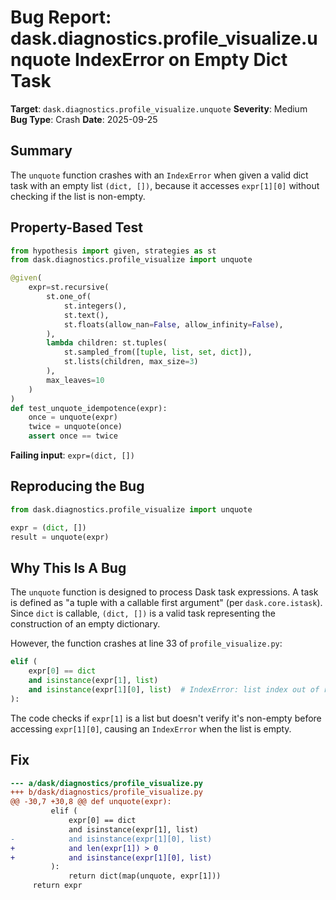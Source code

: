 # Bug Report: dask.diagnostics.profile_visualize.unquote IndexError on Empty Dict Task

**Target**: `dask.diagnostics.profile_visualize.unquote`
**Severity**: Medium
**Bug Type**: Crash
**Date**: 2025-09-25

## Summary

The `unquote` function crashes with an `IndexError` when given a valid dict task with an empty list `(dict, [])`, because it accesses `expr[1][0]` without checking if the list is non-empty.

## Property-Based Test

```python
from hypothesis import given, strategies as st
from dask.diagnostics.profile_visualize import unquote

@given(
    expr=st.recursive(
        st.one_of(
            st.integers(),
            st.text(),
            st.floats(allow_nan=False, allow_infinity=False),
        ),
        lambda children: st.tuples(
            st.sampled_from([tuple, list, set, dict]),
            st.lists(children, max_size=3)
        ),
        max_leaves=10
    )
)
def test_unquote_idempotence(expr):
    once = unquote(expr)
    twice = unquote(once)
    assert once == twice
```

**Failing input**: `expr=(dict, [])`

## Reproducing the Bug

```python
from dask.diagnostics.profile_visualize import unquote

expr = (dict, [])
result = unquote(expr)
```

## Why This Is A Bug

The `unquote` function is designed to process Dask task expressions. A task is defined as "a tuple with a callable first argument" (per `dask.core.istask`). Since `dict` is callable, `(dict, [])` is a valid task representing the construction of an empty dictionary.

However, the function crashes at line 33 of `profile_visualize.py`:

```python
elif (
    expr[0] == dict
    and isinstance(expr[1], list)
    and isinstance(expr[1][0], list)  # IndexError: list index out of range
):
```

The code checks if `expr[1]` is a list but doesn't verify it's non-empty before accessing `expr[1][0]`, causing an `IndexError` when the list is empty.

## Fix

```diff
--- a/dask/diagnostics/profile_visualize.py
+++ b/dask/diagnostics/profile_visualize.py
@@ -30,7 +30,8 @@ def unquote(expr):
         elif (
             expr[0] == dict
             and isinstance(expr[1], list)
-            and isinstance(expr[1][0], list)
+            and len(expr[1]) > 0
+            and isinstance(expr[1][0], list)
         ):
             return dict(map(unquote, expr[1]))
     return expr
```